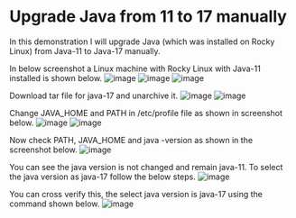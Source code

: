 # Upgrade Java from 11 to 17 manually
In this demonstration I will upgrade Java (which was installed on Rocky Linux) from Java-11 to Java-17 manually.

In below screenshot a Linux machine with Rocky Linux with Java-11 installed is shown below.
![image](https://github.com/user-attachments/assets/c836ff36-2236-4bec-9ad5-74ce73d40685)
![image](https://github.com/user-attachments/assets/d91a5c3d-0836-4297-97ad-09beae1faa04)
![image](https://github.com/user-attachments/assets/8bf3a11b-e5d6-485e-b3d4-2f9ea7248aaf)

Download tar file for java-17 and unarchive it.
![image](https://github.com/user-attachments/assets/5d272812-006b-4de3-bf7a-4ed48f8a30ac)
![image](https://github.com/user-attachments/assets/432ec0d5-7d75-45ae-9fec-e4041d1b91ce)

Change JAVA_HOME and PATH in /etc/profile file as shown in screenshot below.
![image](https://github.com/user-attachments/assets/e3078081-b712-4918-b56d-0c6e9b6ac758)
![image](https://github.com/user-attachments/assets/5f713508-cb49-41bd-a92c-7126b7c93f55)

Now check PATH, JAVA_HOME and java -version as shown in the screenshot below.
![image](https://github.com/user-attachments/assets/d6d4e038-aca5-420d-b909-b4389bc6a7f1)

You can see the java version is not changed and remain java-11. To select the java version as java-17 follow the below steps.
![image](https://github.com/user-attachments/assets/0dc21731-e15d-46f6-b01d-6e81b214fddb)

You can cross verify this, the select java version is java-17 using the command shown below.
![image](https://github.com/user-attachments/assets/ccfcbf5f-5396-47ad-acbc-0ffed8317c30)
